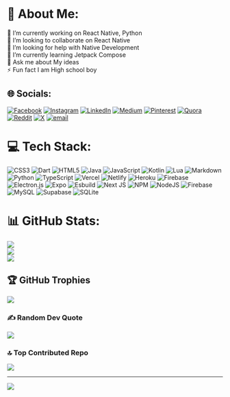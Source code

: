 # 💫 About Me:
🔭 I’m currently working on React Native, Python <br>👯 I’m looking to collaborate on React Native <br>🤝 I’m looking for help with Native Development <br>🌱 I’m currently learning Jetpack Compose <br>💬 Ask me about My ideas<br>⚡ Fun fact I am High school boy


## 🌐 Socials:
[![Facebook](https://img.shields.io/badge/Facebook-%231877F2.svg?logo=Facebook&logoColor=white)](https://facebook.com/arunanand28) [![Instagram](https://img.shields.io/badge/Instagram-%23E4405F.svg?logo=Instagram&logoColor=white)](https://instagram.com/com.ardev.arunanand) [![LinkedIn](https://img.shields.io/badge/LinkedIn-%230077B5.svg?logo=linkedin&logoColor=white)](https://linkedin.com/in/arunanand0807) [![Medium](https://img.shields.io/badge/Medium-12100E?logo=medium&logoColor=white)](https://medium.com/@arunanand0807) [![Pinterest](https://img.shields.io/badge/Pinterest-%23E60023.svg?logo=Pinterest&logoColor=white)](https://pinterest.com/arunanand0807) [![Quora](https://img.shields.io/badge/Quora-%23B92B27.svg?logo=Quora&logoColor=white)](https://quora.com/profile/arunanand0807) [![Reddit](https://img.shields.io/badge/Reddit-%23FF4500.svg?logo=Reddit&logoColor=white)](https://reddit.com/user/arun-anand) [![X](https://img.shields.io/badge/X-black.svg?logo=X&logoColor=white)](https://x.com/arunanand2808) [![email](https://img.shields.io/badge/Email-D14836?logo=gmail&logoColor=white)](mailto:arunanand0807@gmail.com) 

# 💻 Tech Stack:
![CSS3](https://img.shields.io/badge/css3-%231572B6.svg?style=for-the-badge&logo=css3&logoColor=white) ![Dart](https://img.shields.io/badge/dart-%230175C2.svg?style=for-the-badge&logo=dart&logoColor=white) ![HTML5](https://img.shields.io/badge/html5-%23E34F26.svg?style=for-the-badge&logo=html5&logoColor=white) ![Java](https://img.shields.io/badge/java-%23ED8B00.svg?style=for-the-badge&logo=openjdk&logoColor=white) ![JavaScript](https://img.shields.io/badge/javascript-%23323330.svg?style=for-the-badge&logo=javascript&logoColor=%23F7DF1E) ![Kotlin](https://img.shields.io/badge/kotlin-%237F52FF.svg?style=for-the-badge&logo=kotlin&logoColor=white) ![Lua](https://img.shields.io/badge/lua-%232C2D72.svg?style=for-the-badge&logo=lua&logoColor=white) ![Markdown](https://img.shields.io/badge/markdown-%23000000.svg?style=for-the-badge&logo=markdown&logoColor=white) ![Python](https://img.shields.io/badge/python-3670A0?style=for-the-badge&logo=python&logoColor=ffdd54) ![TypeScript](https://img.shields.io/badge/typescript-%23007ACC.svg?style=for-the-badge&logo=typescript&logoColor=white) ![Vercel](https://img.shields.io/badge/vercel-%23000000.svg?style=for-the-badge&logo=vercel&logoColor=white) ![Netlify](https://img.shields.io/badge/netlify-%23000000.svg?style=for-the-badge&logo=netlify&logoColor=#00C7B7) ![Heroku](https://img.shields.io/badge/heroku-%23430098.svg?style=for-the-badge&logo=heroku&logoColor=white) ![Firebase](https://img.shields.io/badge/firebase-%23039BE5.svg?style=for-the-badge&logo=firebase) ![Electron.js](https://img.shields.io/badge/Electron-191970?style=for-the-badge&logo=Electron&logoColor=white) ![Expo](https://img.shields.io/badge/expo-1C1E24?style=for-the-badge&logo=expo&logoColor=#D04A37) ![Esbuild](https://img.shields.io/badge/esbuild-%23FFCF00.svg?style=for-the-badge&logo=esbuild&logoColor=black) ![Next JS](https://img.shields.io/badge/Next-black?style=for-the-badge&logo=next.js&logoColor=white) ![NPM](https://img.shields.io/badge/NPM-%23CB3837.svg?style=for-the-badge&logo=npm&logoColor=white) ![NodeJS](https://img.shields.io/badge/node.js-6DA55F?style=for-the-badge&logo=node.js&logoColor=white) ![Firebase](https://img.shields.io/badge/firebase-a08021?style=for-the-badge&logo=firebase&logoColor=ffcd34) ![MySQL](https://img.shields.io/badge/mysql-4479A1.svg?style=for-the-badge&logo=mysql&logoColor=white) ![Supabase](https://img.shields.io/badge/Supabase-3ECF8E?style=for-the-badge&logo=supabase&logoColor=white) ![SQLite](https://img.shields.io/badge/sqlite-%2307405e.svg?style=for-the-badge&logo=sqlite&logoColor=white)
# 📊 GitHub Stats:
![](https://github-readme-stats.vercel.app/api?username=arun28082007&theme=dracula&hide_border=false&include_all_commits=true&count_private=true)<br/>
![](https://nirzak-streak-stats.vercel.app/?user=arun28082007&theme=dracula&hide_border=false)<br/>
![](https://github-readme-stats.vercel.app/api/top-langs/?username=arun28082007&theme=dracula&hide_border=false&include_all_commits=true&count_private=true&layout=compact)

## 🏆 GitHub Trophies
![](https://github-profile-trophy.vercel.app/?username=arun28082007&theme=github_dark&no-frame=false&no-bg=false&margin-w=4)

### ✍️ Random Dev Quote
![](https://quotes-github-readme.vercel.app/api?type=horizontal&theme=tokyonight)

### 🔝 Top Contributed Repo
![](https://github-contributor-stats.vercel.app/api?username=arun28082007&limit=5&theme=dark&combine_all_yearly_contributions=true)

---
[![](https://visitcount.itsvg.in/api?id=arun28082007&icon=2&color=2)](https://visitcount.itsvg.in)

<!-- Proudly created with GPRM ( https://gprm.itsvg.in ) -->
